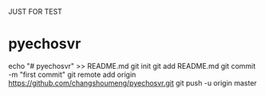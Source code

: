 JUST FOR TEST
# pyechosvr
echo "# pyechosvr" >> README.md
git init
git add README.md
git commit -m "first commit"
git remote add origin https://github.com/changshoumeng/pyechosvr.git
git push -u origin master
